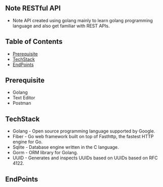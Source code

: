## Note RESTful API
- Note API created using golang mainly to learn golang programming language and also get familiar 
  with REST APIs.

## Table of Contents
- [Prerequisite](#prerequisite)
- [TechStack](#techstack)
- [EndPoints](#endpoints)

## Prerequisite
- Golang
- Text Editor
- Postman

## TechStack
- Golang - Open source programming language supported by Google.
- Fiber - Go web framework built on top of Fasthttp, the fastest HTTP engine for Go.
- Sqlite - Database engine written in the C language.
- Gorm - ORM library for Golang.
- UUID - Generates and inspects UUIDs based on UUIDs based on RFC 4122.

## EndPoints



